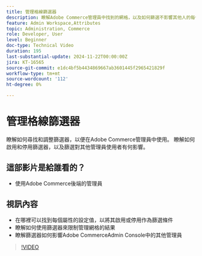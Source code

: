 ```yaml
---
title: 管理格線篩選器
description: 瞭解Adobe Commerce管理員中找到的網格，以及如何篩選不影響其他人的每個管理員使用者的唯一篩選器。
feature: Admin Workspace,Attributes
topic: Administration, Commerce
role: Developer, User
level: Beginner
doc-type: Technical Video
duration: 195
last-substantial-update: 2024-11-22T00:00:00Z
jira: KT-16565
source-git-commit: e1dc4bf5b4434869667ab3601445f2965421829f
workflow-type: tm+mt
source-wordcount: '112'
ht-degree: 0%

---
```



# 管理格線篩選器

瞭解如何尋找和調整篩選器，以便在Adobe Commerce管理員中使用。 瞭解如何啟用和停用篩選器，以及篩選對其他管理員使用者有何影響。

## 這部影片是給誰看的？

* 使用Adobe Commerce後端的管理員

## 視訊內容

* 在哪裡可以找到每個屬性的設定值，以將其啟用或停用作為篩選條件
* 瞭解如何使用篩選器來限制管理網格的結果
* 瞭解篩選器如何影響Adobe CommerceAdmin Console中的其他管理員

>[!VIDEO](https://video.tv.adobe.com/v/3440382?learn=on)
